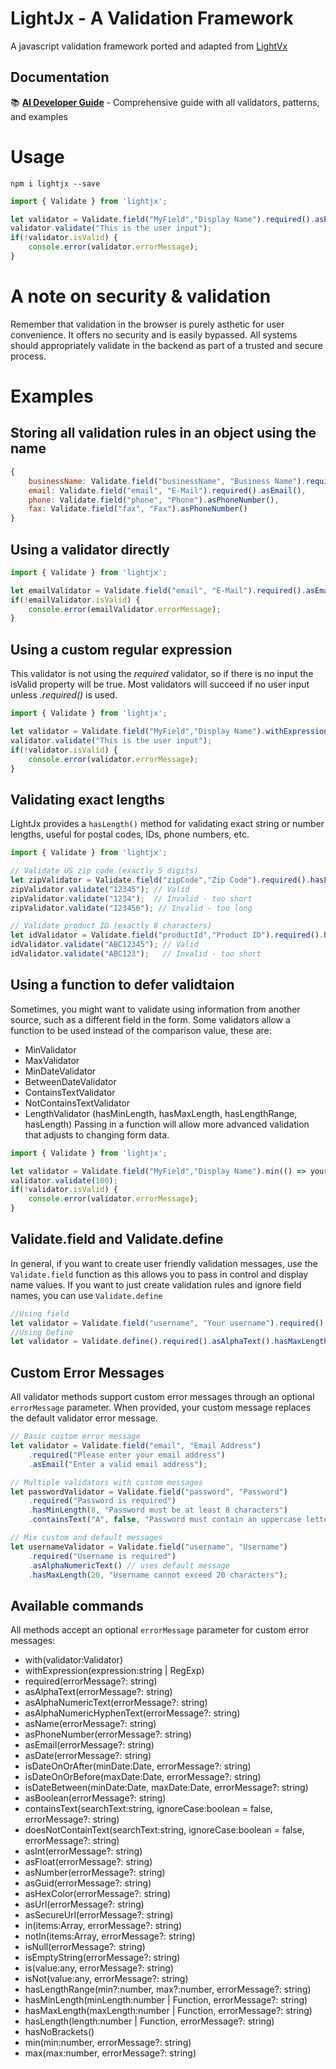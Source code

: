 # LightJx - A Validation Framework

A javascript validation framework ported and adapted from [LightVx](https://github.com/TjWheeler/LightVx)

## Documentation

📚 **[AI Developer Guide](./docs/ai-guidance.md)** - Comprehensive guide with all validators, patterns, and examples

# Usage

```node
npm i lightjx --save
```
```javascript
import { Validate } from 'lightjx';

let validator = Validate.field("MyField","Display Name").required().asPhoneNumber();
validator.validate("This is the user input");
if(!validator.isValid) {
    console.error(validator.errorMessage);
}
```

# A note on security & validation

Remember that validation in the browser is purely asthetic for user convenience. It offers no security and is easily bypassed.
All systems should appropriately validate in the backend as part of a trusted and secure process.

# Examples

## Storing all validation rules in an object using the name

```javascript
{
    businessName: Validate.field("businessName", "Business Name").required().asAlphaNumericHyphenText(),
    email: Validate.field("email", "E-Mail").required().asEmail(),
    phone: Validate.field("phone", "Phone").asPhoneNumber(),
    fax: Validate.field("fax", "Fax").asPhoneNumber()
}
```

## Using a validator directly

```javascript
import { Validate } from 'lightjx';

let emailValidator = Validate.field("email", "E-Mail").required().asEmail().validate("yourEmail@address");
if(!emailValidator.isValid) {
    console.error(emailValidator.errorMessage);
}
```

## Using a custom regular expression
This validator is not using the _required_ validator, so if there is no input the isValid property will be true.
Most validators will succeed if no user input unless *.required()* is used.

```javascript
import { Validate } from 'lightjx';

let validator = Validate.field("MyField","Display Name").withExpression(/^[a-zA-Z0-9]{1,}$/);
validator.validate("This is the user input");
if(!validator.isValid) {
    console.error(validator.errorMessage);
}
```

## Validating exact lengths
LightJx provides a `hasLength()` method for validating exact string or number lengths, useful for postal codes, IDs, phone numbers, etc.

```javascript
import { Validate } from 'lightjx';

// Validate US zip code (exactly 5 digits)
let zipValidator = Validate.field("zipCode","Zip Code").required().hasLength(5);
zipValidator.validate("12345"); // Valid
zipValidator.validate("1234");  // Invalid - too short
zipValidator.validate("123456"); // Invalid - too long

// Validate product ID (exactly 8 characters)
let idValidator = Validate.field("productId","Product ID").required().hasLength(8).asAlphaNumericText();
idValidator.validate("ABC12345"); // Valid
idValidator.validate("ABC123");   // Invalid - too short
```

## Using a function to defer validtaion
Sometimes, you might want to validate using information from another source, such as a different field in the form.  Some validators allow a function to be used instead of the comparison value, these are:
- MinValidator
- MaxValidator
- MinDateValidator
- BetweenDateValidator
- ContainsTextValidator
- NotContainsTextValidator
- LengthValidator (hasMinLength, hasMaxLength, hasLengthRange, hasLength)
Passing in a function will allow more advanced validation that adjusts to changing form data.

```javascript
import { Validate } from 'lightjx';

let validator = Validate.field("MyField","Display Name").min(() => yourFormState.values.minCapacity);
validator.validate(100);
if(!validator.isValid) {
    console.error(validator.errorMessage);
}
```

## Validate.field and Validate.define
In general, if you want to create user friendly validation messages, use the `Validate.field` function as this allows you to pass in control and display name values.
If you want to just create validation rules and ignore field names, you can use `Validate.define`

```javascript
//Using field
let validator = Validate.field("username", "Your username").required().asAlphaText().hasMaxLength(5);
//Using Define
let validator = Validate.define().required().asAlphaText().hasMaxLength(5);
```

## Custom Error Messages

All validator methods support custom error messages through an optional `errorMessage` parameter. When provided, your custom message replaces the default validator error message.

```javascript
// Basic custom error message
let validator = Validate.field("email", "Email Address")
    .required("Please enter your email address")
    .asEmail("Enter a valid email address");

// Multiple validators with custom messages
let passwordValidator = Validate.field("password", "Password")
    .required("Password is required")
    .hasMinLength(8, "Password must be at least 8 characters")
    .containsText("A", false, "Password must contain an uppercase letter");

// Mix custom and default messages
let usernameValidator = Validate.field("username", "Username")
    .required("Username is required")
    .asAlphaNumericText() // uses default message
    .hasMaxLength(20, "Username cannot exceed 20 characters");
```

## Available commands

All methods accept an optional `errorMessage` parameter for custom error messages:

- with(validator:Validator)
- withExpression(expression:string | RegExp)
- required(errorMessage?: string)
- asAlphaText(errorMessage?: string)
- asAlphaNumericText(errorMessage?: string)
- asAlphaNumericHyphenText(errorMessage?: string)
- asName(errorMessage?: string)
- asPhoneNumber(errorMessage?: string)
- asEmail(errorMessage?: string)
- asDate(errorMessage?: string)
- isDateOnOrAfter(minDate:Date, errorMessage?: string)
- isDateOnOrBefore(maxDate:Date, errorMessage?: string)
- isDateBetween(minDate:Date, maxDate:Date, errorMessage?: string)
- asBoolean(errorMessage?: string)
- containsText(searchText:string, ignoreCase:boolean = false, errorMessage?: string)
- doesNotContainText(searchText:string, ignoreCase:boolean = false, errorMessage?: string)
- asInt(errorMessage?: string)
- asFloat(errorMessage?: string)
- asNumber(errorMessage?: string)
- asGuid(errorMessage?: string)
- asHexColor(errorMessage?: string)
- asUrl(errorMessage?: string)
- asSecureUrl(errorMessage?: string)
- in(items:Array<any>, errorMessage?: string)
- notIn(items:Array<any>, errorMessage?: string)
- isNull(errorMessage?: string)
- isEmptyString(errorMessage?: string)
- is(value:any, errorMessage?: string)
- isNot(value:any, errorMessage?: string)
- hasLengthRange(min?:number, max?:number, errorMessage?: string)
- hasMinLength(minLength:number | Function, errorMessage?: string)
- hasMaxLength(maxLength:number | Function, errorMessage?: string)
- hasLength(length:number | Function, errorMessage?: string)
- hasNoBrackets()
- min(min:number, errorMessage?: string)
- max(max:number, errorMessage?: string)